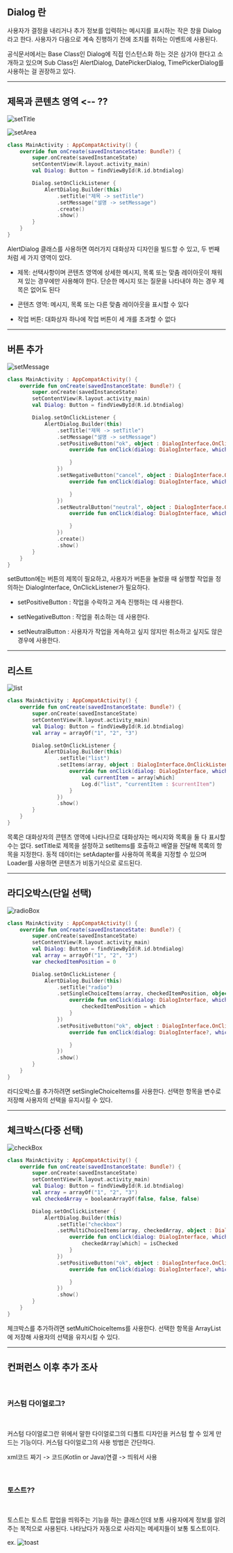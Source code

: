 ## Dialog 란
사용자가 결정을 내리거나 추가 정보를 입력하는 메시지를 표시하는 작은 창을 Dialog라고 한다. 사용자가 다음으로 계속 진행하기 전에 조치를 취하는 이벤트에 사용된다.

공식문서에서는 Base Class인 Dialog에 직접 인스턴스화 하는 것은 삼가야 한다고 소개하고 있으며 Sub Class인 AlertDialog, DatePickerDialog, TimePickerDialog를 사용하는 걸 권장하고 있다.

---

## 제목과 콘텐츠 영역 <-- ??
![setTitle](https://img1.daumcdn.net/thumb/R1280x0/?scode=mtistory2&fname=https%3A%2F%2Fblog.kakaocdn.net%2Fdn%2Fbj09nh%2Fbtr9AjQ9b4p%2FesFzjrkTxwIOVFg8AlBwik%2Fimg.png)

![setArea](https://img1.daumcdn.net/thumb/R1280x0/?scode=mtistory2&fname=https%3A%2F%2Fblog.kakaocdn.net%2Fdn%2FbFCqXN%2Fbtr9sjdsAaL%2FC6J2oW5f31ATz7YwsfRpek%2Fimg.png)

```Kotlin
class MainActivity : AppCompatActivity() {
    override fun onCreate(savedInstanceState: Bundle?) {
        super.onCreate(savedInstanceState)
        setContentView(R.layout.activity_main)
        val Dialog: Button = findViewById(R.id.btndialog)

        Dialog.setOnClickListener {
            AlertDialog.Builder(this)
                .setTitle("제목 -> setTitle")
                .setMessage("설명 -> setMessage")
                .create()
                .show()
        }
    }
}

```

AlertDialog 클래스를 사용하면 여러가지 대화상자 디자인을 빌드할 수 있고, 두 번째 처럼 세 가지 영역이 있다.
- 제목: 선택사항이며 콘텐츠 영역에 상세한 메시지, 목록 또는 맞춤 레이아웃이 채워져 있는 경우에만 사용해야 한다.  단순한 메시지 또는 질문을 나타내야 하는 경우 제목은 없어도 된다

- 콘텐츠 영역: 메시지, 목록 또는 다른 맞춤 레이아웃을 표시할 수 있다

- 작업 버튼: 대화상자 하나에 작업 버튼이 세 개를 초과할 수 없다

---

## 버튼 추가
![setMessage](https://img1.daumcdn.net/thumb/R1280x0/?scode=mtistory2&fname=https%3A%2F%2Fblog.kakaocdn.net%2Fdn%2Fcz4FQP%2Fbtr9Ox8XzF2%2FcxP31fqDAP8utmLMTwsZP1%2Fimg.png)

```Kotlin
class MainActivity : AppCompatActivity() {
    override fun onCreate(savedInstanceState: Bundle?) {
        super.onCreate(savedInstanceState)
        setContentView(R.layout.activity_main)
        val Dialog: Button = findViewById(R.id.btndialog)

        Dialog.setOnClickListener {
            AlertDialog.Builder(this)
                .setTitle("제목 -> setTitle")
                .setMessage("설명 -> setMessage")
                .setPositiveButton("ok", object : DialogInterface.OnClickListener {
                    override fun onClick(dialog: DialogInterface, which: Int) {

                    }
                })
                .setNegativeButton("cancel", object : DialogInterface.OnClickListener {
                    override fun onClick(dialog: DialogInterface, which: Int) {

                    }
                })
                .setNeutralButton("neutral", object : DialogInterface.OnClickListener {
                    override fun onClick(dialog: DialogInterface, which: Int) {

                    }
                })
                .create()
                .show()
        }
    }
}
```

setButton에는 버튼의 제목이 필요하고, 사용자가 버튼을 눌렀을 때 실행할 작업을 정의하는 DialogInterface, OnClickListener가 필요하다.
- setPositiveButton : 작업을 수락하고 게속 진행하는 데 사용한다.

- setNegativeButton : 작업을 취소하는 데 사용한다.

- setNeutralButton : 사용자가 작업을 게속하고 싶지 않지만 취소하고 싶지도 않은 경우에 사용한다.

---

## 리스트
![list](https://img1.daumcdn.net/thumb/R1280x0/?scode=mtistory2&fname=https%3A%2F%2Fblog.kakaocdn.net%2Fdn%2FoTF0m%2Fbtr94jPNFY6%2F3nGH7VW4JffL0bJHkmzkFk%2Fimg.png)

```Kotlin
class MainActivity : AppCompatActivity() {
    override fun onCreate(savedInstanceState: Bundle?) {
        super.onCreate(savedInstanceState)
        setContentView(R.layout.activity_main)
        val Dialog: Button = findViewById(R.id.btndialog)
        val array = arrayOf("1", "2", "3")

        Dialog.setOnClickListener {
            AlertDialog.Builder(this)
                .setTitle("list")
                .setItems(array, object : DialogInterface.OnClickListener {
                    override fun onClick(dialog: DialogInterface, which: Int) {
                        val currentItem = array[which]
                        Log.d("list", "currentItem : $currentItem")
                    }
                })
                .show()
        }
    }
}
```

목록은 대화상자의 콘텐츠 영역에 나타나므로 대화상자는 메시지와 목록을 둘 다 표시할 수는 없다. setTitle로 제목을 설정하고 setItems를 호출하고 배열을 전달해 목록의 항목을 지정한다. 동적 데이터는 setAdapter를 사용하여 목록을 지정할 수 있으며 Loader를 사용하면 콘텐츠가 비동기식으로 로드된다.

---
## 라디오박스(단일 선택)
![radioBox](https://img1.daumcdn.net/thumb/R1280x0/?scode=mtistory2&fname=https%3A%2F%2Fblog.kakaocdn.net%2Fdn%2FPm20j%2Fbtr94j3p9h1%2FXwkM86BNGO1zDnaduPa81K%2Fimg.png)

```Kotlin
class MainActivity : AppCompatActivity() {
    override fun onCreate(savedInstanceState: Bundle?) {
        super.onCreate(savedInstanceState)
        setContentView(R.layout.activity_main)
        val Dialog: Button = findViewById(R.id.btndialog)
        val array = arrayOf("1", "2", "3")
        var checkedItemPosition = 0

        Dialog.setOnClickListener {
            AlertDialog.Builder(this)
                .setTitle("radio")
                .setSingleChoiceItems(array, checkedItemPosition, object : DialogInterface.OnClickListener {
                    override fun onClick(dialog: DialogInterface, which: Int) {
                        checkedItemPosition = which
                    }
                })
                .setPositiveButton("ok", object : DialogInterface.OnClickListener {
                    override fun onClick(dialog: DialogInterface?, which: Int) {

                    }
                })
                .show()
        }
    }
}
```

라디오박스를 추가하려면 setSingleChoiceItems를 사용한다. 선택한 항목을 변수로 저장해 사용자의 선택을 유지시킬 수 있다.

---
## 체크박스(다중 선택)
![checkBox](https://img1.daumcdn.net/thumb/R1280x0/?scode=mtistory2&fname=https%3A%2F%2Fblog.kakaocdn.net%2Fdn%2FJuwEq%2Fbtr901QuZJo%2FzuYR1E2hJnTx0Q1CZfYqBK%2Fimg.png)

```Kotlin
class MainActivity : AppCompatActivity() {
    override fun onCreate(savedInstanceState: Bundle?) {
        super.onCreate(savedInstanceState)
        setContentView(R.layout.activity_main)
        val Dialog: Button = findViewById(R.id.btndialog)
        val array = arrayOf("1", "2", "3")
        val checkedArray = booleanArrayOf(false, false, false)

        Dialog.setOnClickListener {
            AlertDialog.Builder(this)
                .setTitle("checkbox")
                .setMultiChoiceItems(array, checkedArray, object : DialogInterface.OnMultiChoiceClickListener {
                    override fun onClick(dialog: DialogInterface, which: Int, isChecked: Boolean) {
                        checkedArray[which] = isChecked
                    }
                })
                .setPositiveButton("ok", object : DialogInterface.OnClickListener {
                    override fun onClick(dialog: DialogInterface?, which: Int) {

                    }
                })
                .show()
        }
    }
}
```

체크박스를 추가하려면 setMultiChoiceItems를 사용한다. 선택한 항목을 ArrayList에 저장해 사용자의 선택을 유지시킬 수 있다.

---

## 컨퍼런스 이후 추가 조사

<br>

### 커스텀 다이얼로그?

<br>

커스텀 다이얼로그란 위에서 말한 다이얼로그의 디폴트 디자인을 커스텀 할 수 있게 만드는 기능이다. 커스텀 다이얼로그의 사용 방법은 간단하다.

xml코드 짜기 -> 코드(Kotlin or Java)연결 -> 띄워서 사용

<br>

### 토스트??

<br>

토스트는 토스트 팝업을 띄워주는 기능을 하는 클래스인데 보통 사용자에게 정보를 알려주는 목적으로 사용된다. 나타났다가 자동으로 사라지는 메세지들이 보통 토스트이다.

ex. ![toast](https://t1.daumcdn.net/cfile/tistory/9924DB3359A409B132)

